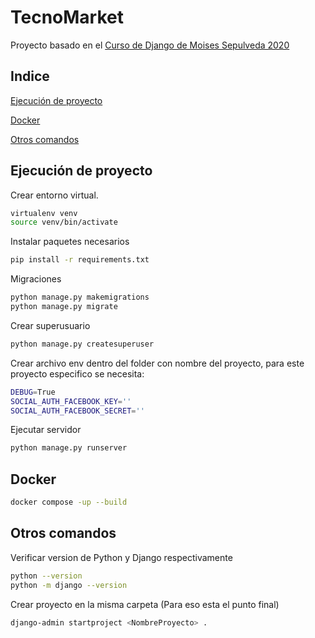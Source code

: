 # TecnoMarket

Proyecto basado en el [Curso de Django de Moises Sepulveda 2020](http://https://www.youtube.com/playlist?list=PL3XiwX4b6ls0Ye0IkKgZpxzXh3EGe_TOJ "Curso de Django de Moises Sepulveda [2020]]")


## Indice

[Ejecución de proyecto](#ejecución-de-proyecto)

[Docker](#docker)

[Otros comandos](#otros-comandos)


## Ejecución de proyecto

Crear entorno virtual.
```bash
virtualenv venv
source venv/bin/activate
```

Instalar paquetes necesarios
```bash
pip install -r requirements.txt
```

Migraciones
```bash
python manage.py makemigrations
python manage.py migrate
```

Crear superusuario
```bash
python manage.py createsuperuser
```

Crear archivo env dentro del folder con nombre del proyecto, para este proyecto especifico se necesita:
```bash
DEBUG=True
SOCIAL_AUTH_FACEBOOK_KEY=''
SOCIAL_AUTH_FACEBOOK_SECRET=''
```

Ejecutar servidor
```bash
python manage.py runserver
```

## Docker
```bash
docker compose -up --build
```

## Otros comandos
Verificar version de Python y Django respectivamente
```bash
python --version
python -m django --version
```

Crear proyecto en la misma carpeta (Para eso esta el punto final)
```bash
django-admin startproject <NombreProyecto> .
```